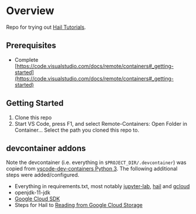 # Overview

Repo for trying out [Hail Tutorials](https://hail.is/docs/0.2/tutorials-landing.html).

## Prerequisites

* Complete
  [https://code.visualstudio.com/docs/remote/containers#_getting-started](https://code.visualstudio.com/docs/remote/containers#_getting-started)

## Getting Started

1. Clone this repo
2. Start VS Code, press F1, and select Remote-Containers: Open Folder in Container... Select the path you cloned this repo to. 

## devcontainer addons

Note the devcontainer (i.e. everything in `$PROJECT_DIR/.devcontainer`) was copied from [vscode-dev-containers Python
3](https://github.com/microsoft/vscode-dev-containers/tree/main/containers/python-3).  The following additional steps
were added/configured.

* Everything in requirements.txt, most notably [jupyter-lab](https://pypi.org/project/jupyterlab/),
  [hail](https://hail.is/docs/0.2/index.html) and [gcloud](https://pypi.org/project/gcloud/)
* openjdk-11-jdk
* [Google Cloud SDK](https://cloud.google.com/sdk/docs/install)
* Steps for Hail to [Reading from Google Cloud
  Storage](https://hail.is/docs/0.2/cloud/google_cloud.html#reading-from-google-cloud-storage)
